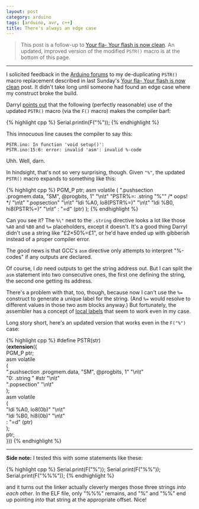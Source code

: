 ```yaml
---
layout: post
category: arduino
tags: [arduino, avr, c++]
title: There's always an edge case
---
```


> This post is a follow-up to [Your fla- Your flash is now clean](/arduino/2013/10/20/string-merging-pstr/).
> An updated, improved version of the modified `PSTR()` macro is at the bottom of this page.

******

I solicited feedback in the [Arduino forums](http://forum.arduino.cc//index.php?topic=194603.0)
to my de-duplicating `PSTR()` macro replacement described in last Sunday's [Your fla- Your flash is now clean](/arduino/2013/10/20/string-merging-pstr/) post.
It didn't take long until someone had found an edge case where my construct broke the build.

Darryl [points out](http://forum.arduino.cc//index.php?topic=194603.msg1437819#msg1437819)
that the following (perfectly reasonable) use of the updated `PSTR()` macro (via the `F()` macro) makes the compiler barf:

{% highlight cpp %}
Serial.println(F("%"));
{% endhighlight %}

This innocuous line causes the compiler to say this:

    PSTR.ino: In function 'void setup()':
    PSTR.ino:15:6: error: invalid 'asm': invalid %-code

Uhh. Well, darn.

In hindsight, that's not so very surprising, though.
Given `"%"`, the updated `PSTR()` macro expands to something like this:

{% highlight cpp %}
PGM_P ptr;
asm volatile
(
  ".pushsection .progmem.data, \"SM\", @progbits, 1" "\n\t"
  "PSTR%=: .string \"%\""  /* oops! */               "\n\t"
  ".popsection"                                      "\n\t"
  "ldi %A0, lo8(PSTR%=)"                             "\n\t"
  "ldi %B0, hi8(PSTR%=)"                             "\n\t"
  : "=d" (ptr)
);
{% endhighlight %}

Can you see it? The `%\"` next to the `.string` directive looks a lot like those `%A0` and `%B0` and `%=` placeholders, except it doesn't.
It's a good thing Darryl didn't use a string like "&pound;2&times;50%=&pound;1", or he'd have ended up with gibberish instead of a proper compiler error.

The good news is that GCC's `asm` directive only attempts to interpret "%-codes" if any outputs are declared.

Of course, I *do* need outputs to get the string address out.
But I can split the `asm` statement into two consecutive ones, the first one defining the string, the second one getting its address.

There's a problem with that, too, though, because now I can't use the `%=` construct to generate a unique label for the string.
(And `%=` would resolve to different values in those two asm blocks anyway.)
But fortunately, the assembler has a concept of [local labels](http://tigcc.ticalc.org/doc/gnuasm.html#SEC48L) that seem to work even in my case.

Long story short, here's an updated version that works even in the `F("%")` case:

{% highlight cpp %}
#define PSTR(str) \
  (__extension__({ \
    PGM_P ptr;  \
    asm volatile \
    ( \
      ".pushsection .progmem.data, \"SM\", @progbits, 1" "\n\t" \
      "0: .string " #str                                 "\n\t" \
      ".popsection"                                      "\n\t" \
    ); \
    asm volatile \
    ( \
      "ldi %A0, lo8(0b)"                                 "\n\t" \
      "ldi %B0, hi8(0b)"                                 "\n\t" \
      : "=d" (ptr) \
    ); \
    ptr; \
  }))
{% endhighlight %}

******

**Side note:**
I tested this with some statements like these:

{% highlight cpp %}
Serial.print(F("%"));
Serial.print(F("%%"));
Serial.print(F("%%%"));
{% endhighlight %}

and it turns out the linker actually cleverly merges those three strings *into each other*.
In the ELF file, only "%%%" remains, and "%" and "%%" end up pointing *into* that string at the appropriate offset.
Nice!

